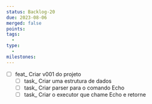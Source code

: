 ```yaml
---
status: Backlog-20
due: 2023-08-06
merged: false
points:
tags:
  - 
type:
  - 
milestones:
---
```


- [ ] feat_ Criar v001 do projeto
	- [ ] task_ Criar uma estrutura de dados
	- [ ] task_ Criar parser para o comando Echo
	- [ ] task_ Criar o executor que chame Echo e retorne
